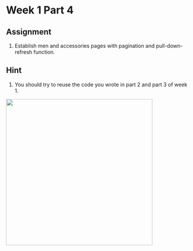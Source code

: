 # Week 1 Part 4

## Assignment

1. Establish men and accessories pages with pagination and pull-down-refresh function.

## Hint

1. You should try to reuse the code you wrote in part 2 and part 3 of week 1.

<img src="screenshots/android_week_1_part_4.gif" width="400"/>
